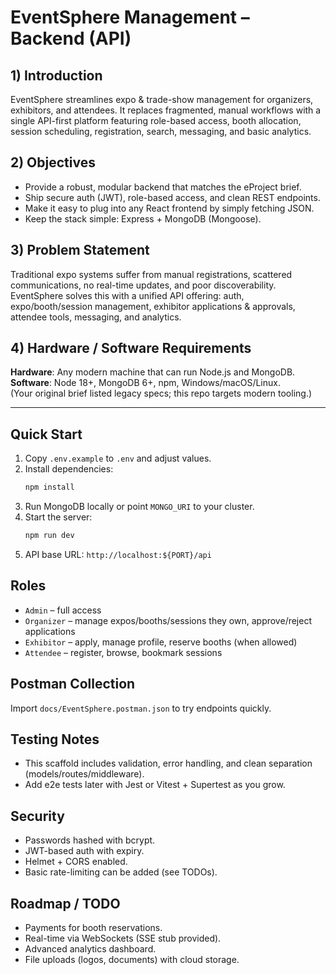 # EventSphere Management – Backend (API)

## 1) Introduction
EventSphere streamlines expo & trade-show management for organizers, exhibitors, and attendees.
It replaces fragmented, manual workflows with a single API-first platform featuring role-based
access, booth allocation, session scheduling, registration, search, messaging, and basic analytics.

## 2) Objectives
- Provide a robust, modular backend that matches the eProject brief.
- Ship secure auth (JWT), role-based access, and clean REST endpoints.
- Make it easy to plug into any React frontend by simply fetching JSON.
- Keep the stack simple: Express + MongoDB (Mongoose).

## 3) Problem Statement
Traditional expo systems suffer from manual registrations, scattered communications, no real-time
updates, and poor discoverability. EventSphere solves this with a unified API offering: auth,
expo/booth/session management, exhibitor applications & approvals, attendee tools, messaging,
and analytics.

## 4) Hardware / Software Requirements
**Hardware**: Any modern machine that can run Node.js and MongoDB.
**Software**: Node 18+, MongoDB 6+, npm, Windows/macOS/Linux.  
(Your original brief listed legacy specs; this repo targets modern tooling.)

---

## Quick Start
1. Copy `.env.example` to `.env` and adjust values.
2. Install dependencies:
   ```bash
   npm install
   ```
3. Run MongoDB locally or point `MONGO_URI` to your cluster.
4. Start the server:
   ```bash
   npm run dev
   ```
5. API base URL: `http://localhost:${PORT}/api`

## Roles
- `Admin` – full access
- `Organizer` – manage expos/booths/sessions they own, approve/reject applications
- `Exhibitor` – apply, manage profile, reserve booths (when allowed)
- `Attendee` – register, browse, bookmark sessions

## Postman Collection
Import `docs/EventSphere.postman.json` to try endpoints quickly.

## Testing Notes
- This scaffold includes validation, error handling, and clean separation (models/routes/middleware).
- Add e2e tests later with Jest or Vitest + Supertest as you grow.

## Security
- Passwords hashed with bcrypt.
- JWT-based auth with expiry.
- Helmet + CORS enabled.
- Basic rate-limiting can be added (see TODOs).

## Roadmap / TODO
- Payments for booth reservations.
- Real-time via WebSockets (SSE stub provided).
- Advanced analytics dashboard.
- File uploads (logos, documents) with cloud storage.
